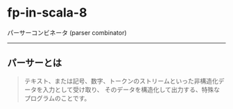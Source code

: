 # fp-in-scala-8
パーサーコンビネータ
(parser combinator)

---

## パーサーとは
> テキスト、または記号、数字、トークンのストリームといった非構造化データを入力として受け取り、
そのデータを構造化して出力する、特殊なプログラムのことです。
